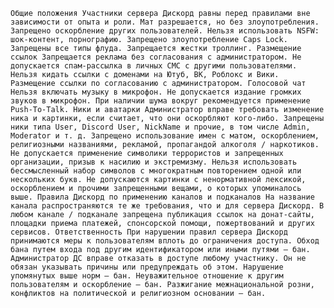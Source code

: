 `Общие положения
Участники сервера Дискорд равны перед правилами вне зависимости от опыта и роли.
Мат разрешается, но без злоупотребления.
Запрещено оскорбление других пользователей.
Нельзя использовать NSFW: шок-контент, порнографию.
Запрещено злоупотребление Caps Lock.
Запрещены все типы флуда.
Запрещается жестки троллинг.
Размещение ссылок
Запрещается реклама без согласования с администратором.
Не допускается спам-рассылка в личных СМС с другими пользователями.
Нельзя кидать ссылки с доменами на Ютуб, ВК, Роблокс и Вики. Размещение ссылки по согласованию с администратором.
Голосовой чат
Нельзя включать музыку в микрофон.
Не допускается издание громких звуков в микрофон.
При наличии шума вокруг рекомендуется применение Push-To-Talk.
Ники и аватарки
Администратор вправе требовать изменение ника и картинки, если считает, что они оскорбляют кого-либо.
Запрещены ники типа User, Discord User, NickName и прочие, в том числе Admin, Moderator и т. д.
Запрещено использование имен с матом, оскорблением, религиозными названиями, рекламой, пропагандой алкоголя / наркотиков.
Не допускается применение символики террористов и запрещенных организации, призыв к насилию и экстремизму.
Нельзя использовать бессмысленный набор символов с многократным повторением одной или нескольких букв.
Не допускаются картинки с ненормативной лексикой, оскорблением и прочими запрещенными вещами, о которых упоминалось выше.
Правила Дискорд по применению каналов и подканалов
На название канала распространяются те же требования, что и для сервера Дискорд.
В любом канале / подканале запрещена публикация ссылок на донат-сайты, площадки приема платежей, спонсорской помощи, пожертвований и других сервисов.
Ответственность
При нарушении правил сервера Дискорд принимаются меры к пользователям вплоть до ограничения доступа.
Обход бана путем входа под другим идентификатором или иными путями — бан.
Администратор ДС вправе отказать в доступе любому участнику. Он не обязан указывать причины или предупреждать об этом.
Нарушение упомянутых выше норм — бан.
Неуважительное отношение к другим пользователям и оскорбление — бан.
Разжигание межнациональной розни, конфликтов на политической и религиозном основании — бан.`
